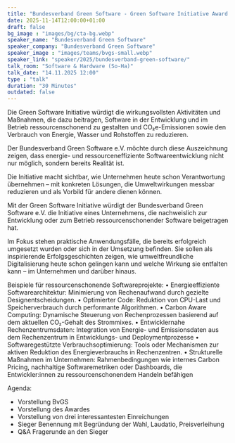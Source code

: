```yaml
---
title: "Bundesverband Green Software - Green Software Initiative Award 🇩🇪"
date: 2025-11-14T12:00:00+01:00
draft: false
bg_image : "images/bg/cta-bg.webp"
speaker_name: "Bundesverband Green Software"
speaker_company: "Bundesverband Green Software"
speaker_image : "images/teams/bvgs-small.webp"
speaker_link: "speaker/2025/bundesverband-green-software/"
talk_room: "Software & Hardware (So-Ha)"
talk_date: "14.11.2025 12:00"
type : "talk"
duration: "30 Minutes"
outdated: false
---
```


Die Green Software Initiative würdigt die wirkungsvollsten Aktivitäten und Maßnahmen,
die dazu beitragen, Software in der Entwicklung und im Betrieb ressourcenschonend zu gestalten und CO₂e-Emissionen sowie den Verbrauch von Energie, Wasser und Rohstoffen zu
reduzieren.

Der Bundesverband Green Software e.V. möchte durch diese Auszeichnung zeigen, dass
energie- und ressourceneffiziente Softwareentwicklung nicht nur möglich, sondern bereits
Realität ist.

Die Initiative macht sichtbar, wie Unternehmen heute schon Verantwortung übernehmen – mit konkreten Lösungen, die Umweltwirkungen messbar reduzieren und als Vorbild für andere dienen können.

Mit der Green Software Initiative würdigt der Bundesverband Green Software e.V. die Initiative eines Unternehmens, die nachweislich zur Entwicklung oder zum Betrieb ressourcenschonender Software beigetragen hat.

Im Fokus stehen praktische Anwendungsfälle, die bereits erfolgreich umgesetzt wurden
oder sich in der Umsetzung befinden. Sie sollen als inspirierende Erfolgsgeschichten zeigen,
wie umweltfreundliche Digitalisierung heute schon gelingen kann und welche Wirkung sie
entfalten kann – im Unternehmen und darüber hinaus.

Beispiele für ressourcenschonende Softwareprojekte:
• Energieeffiziente Softwarearchitektur: Minimierung von Rechenaufwand durch
gezielte Designentscheidungen.
• Optimierter Code: Reduktion von CPU-Last und Speicherverbrauch durch performante Algorithmen.
• Carbon Aware Computing: Dynamische Steuerung von Rechenprozessen basierend auf dem aktuellen CO₂-Gehalt des Strommixes.
• Entwicklernahe Rechenzentrumsdaten: Integration von Energie- und Emissionsdaten aus dem Rechenzentrum in Entwicklungs- und Deploymentprozesse
• Softwaregestützte Verbrauchsoptimierung: Tools oder Mechanismen zur aktiven
Reduktion des Energieverbrauchs in Rechenzentren.
• Strukturelle Maßnahmen im Unternehmen: Rahmenbedingungen wie internes
Carbon Pricing, nachhaltige Softwaremetriken oder Dashboards, die Entwickler:innen zu ressourcenschonendem Handeln befähigen

Agenda:

- Vorstellung BvGS
- Vorstellung des Awardes
- Vorstellung von drei interessantesten Einreichungen
- Sieger Benennung mit Begründung der Wahl, Laudatio, Preisverleihung
- Q&A Fragerunde an den Sieger
